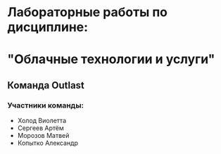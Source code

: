 # Лабораторные работы по дисциплине: 
# "Облачные технологии и услуги" 
## Команда Outlast
### Участники команды:

- Холод Виолетта
- Сергеев Артём
- Морозов Матвей
- Копытко Александр

